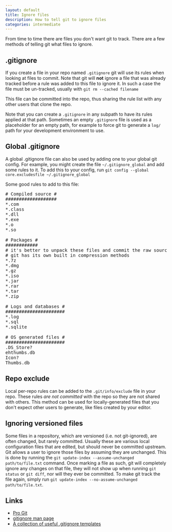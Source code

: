 ```yaml
---
layout: default
title: Ignore files
description: How to tell git to ignore files
categories: intermediate
---
```


<p class="intro">From time to time there are files you don't want git to track. There are a few methods of telling git what files to ignore.</p>

.gitignore
----------

If you create a file in your repo named `.gitignore` git will use its rules when looking at files to commit.  Note that git will **not** ignore a file that was already tracked before a rule was added to this file to ignore it.  In such a case the file must be un-tracked, usually with `git rm --cached filename`

This file can be committed into the repo, thus sharing the rule list with any other users that clone the repo.

Note that you can create a `.gitignore` in any subpath to have its rules applied at that path.  Sometimes an empty `.gitignore` file is used as a placeholder for an empty path, for example to force git to generate a `log/` path for your development environment to use.

Global .gitignore
-------------

A global .gitignore file can also be used by adding one to your global git config.  For example, you might create the file `~/.gitignore_global` and add some rules to it.  To add this to your config, run `git config --global core.excludesfile ~/.gitignore_global`

Some good rules to add to this file:

<pre>
# Compiled source #
###################
*.com
*.class
*.dll
*.exe
*.o
*.so

# Packages #
############
# it's better to unpack these files and commit the raw source
# git has its own built in compression methods
*.7z
*.dmg
*.gz
*.iso
*.jar
*.rar
*.tar
*.zip

# Logs and databases #
######################
*.log
*.sql
*.sqlite

# OS generated files #
######################
.DS_Store?
ehthumbs.db
Icon?
Thumbs.db
</pre>

Repo exclude
-----------

Local per-repo rules can be added to the `.git/info/exclude` file in your repo.  These rules *are not committed* with the repo so they are not shared with others.  This method can be used for locally-generated files that you don't expect other users to generate, like files created by your editor.

Ignoring versioned files
------------------------

Some files in a repository, which are versioned (i.e. not git-ignored), are often changed, but rarely committed. Usually these are various local configuration files that are edited, but should never be committed upstream. Git allows a user to ignore those files by assuming they are unchanged. This is done by running the `git update-index --assume-unchanged path/to/file.txt` command. Once marking a file as such, git will completely ignore any changes on that file, they will not show up when running `git status` or `git diff`, nor will they ever be committed. To make git track the file again, simply run `git update-index --no-assume-unchanged path/to/file.txt`.

Links
-----

* [Pro Git](http://progit.org/book/ch2-2.html)
* [gitignore man page](http://www.kernel.org/pub//software/scm/git/docs/gitignore.html)
* [A collection of useful .gitignore templates](https://github.com/github/gitignore)
